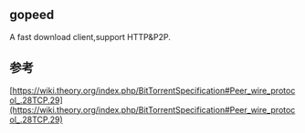 ## gopeed
A fast download client,support HTTP&P2P.

## 参考
[https://wiki.theory.org/index.php/BitTorrentSpecification#Peer_wire_protocol_.28TCP.29](https://wiki.theory.org/index.php/BitTorrentSpecification#Peer_wire_protocol_.28TCP.29)